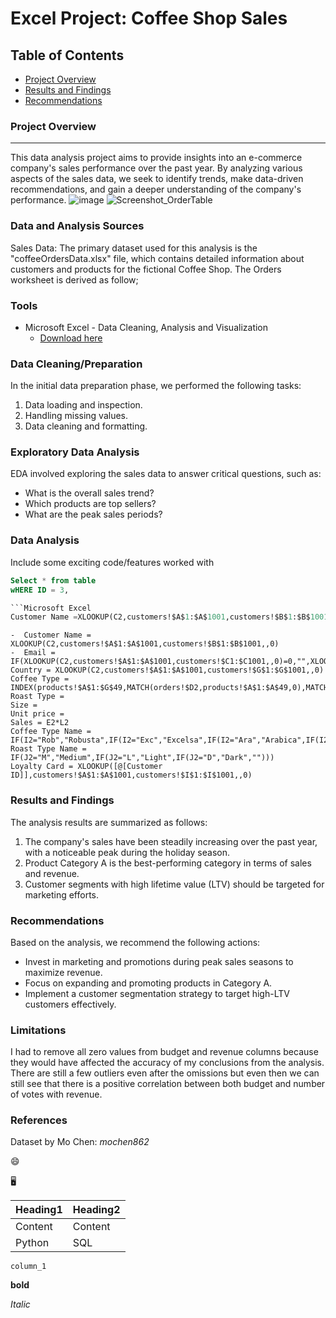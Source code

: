 # Excel Project: Coffee Shop Sales

## Table of Contents
- [Project Overview](#project-overview)
- [Results and Findings](#results-and-findings)
- [Recommendations](#recommendations)


### Project Overview
---
This data analysis project aims to provide insights into an e-commerce company's sales performance over the past year. By analyzing various aspects of the sales data, we seek to identify trends, make data-driven recommendations, and gain a deeper understanding of the company's performance.
![image](https://github.com/user-attachments/assets/aa187afd-a182-4db0-9a0c-bd9d094706c0)
![Screenshot_OrderTable](https://github.com/user-attachments/assets/ddace4b4-6b6f-49cc-bbf0-acb984da1e73)

### Data and Analysis Sources
Sales Data: The primary dataset used for this analysis is the "coffeeOrdersData.xlsx" file, which contains detailed information about customers and products for the fictional Coffee Shop. The Orders worksheet is derived as follow;

  
  

### Tools
- Microsoft Excel - Data Cleaning, Analysis and Visualization
  - [Download here](https://www.microsoft.com/en-ca/microsoft-365/excel)

### Data Cleaning/Preparation
In the initial data preparation phase, we performed the following tasks:
1. Data loading and inspection.
2. Handling missing values.
3. Data cleaning and formatting.

### Exploratory Data Analysis
EDA involved exploring the sales data to answer critical questions, such as:
- What is the overall sales trend?
- Which products are top sellers?
- What are the peak sales periods?

### Data Analysis
Include some exciting code/features worked with
```SQL
Select * from table
wHERE ID = 3,

```Microsoft Excel
Customer Name =XLOOKUP(C2,customers!$A$1:$A$1001,customers!$B$1:$B$1001,,0)
```

```Microsoft Excel
-  Customer Name = XLOOKUP(C2,customers!$A$1:$A$1001,customers!$B$1:$B$1001,,0)
-  Email = IF(XLOOKUP(C2,customers!$A$1:$A$1001,customers!$C1:$C1001,,0)=0,"",XLOOKUP(C2,customers!$A$1:$A$1001,customers!$C1:$C1001,,0))
Country = XLOOKUP(C2,customers!$A$1:$A$1001,customers!$G$1:$G$1001,,0)
Coffee Type = INDEX(products!$A$1:$G$49,MATCH(orders!$D2,products!$A$1:$A$49,0),MATCH(orders!J$1,products!$A$1:$G$1,0))
Roast Type =
Size = 
Unit price = 
Sales = E2*L2
Coffee Type Name = IF(I2="Rob","Robusta",IF(I2="Exc","Excelsa",IF(I2="Ara","Arabica",IF(I2="Lib","Liberica",""))))
Roast Type Name = IF(J2="M","Medium",IF(J2="L","Light",IF(J2="D","Dark","")))
Loyalty Card = XLOOKUP([@[Customer ID]],customers!$A$1:$A$1001,customers!$I$1:$I$1001,,0)
```

### Results and Findings
The analysis results are summarized as follows:
1. The company's sales have been steadily increasing over the past year, with a noticeable peak during the holiday season.
2. Product Category A is the best-performing category in terms of sales and revenue.
3. Customer segments with high lifetime value (LTV) should be targeted for marketing efforts.

### Recommendations
Based on the analysis, we recommend the following actions:
- Invest in marketing and promotions during peak sales seasons to maximize revenue.
- Focus on expanding and promoting products in Category A.
- Implement a customer segmentation strategy to target high-LTV customers effectively.

### Limitations
I had to remove all zero values from budget and revenue columns because they would have affected the accuracy of my conclusions from the analysis. There are still a few outliers even after the omissions but even then we can still see that there is a positive correlation between both budget and number of votes with revenue.

### References
Dataset  by Mo Chen: *mochen862*

😄

🖥️

|Heading1 |Heading2|
|---------|--------|
|Content|Content|
|Python|SQL|

`column_1`

**bold**

*Italic*





















